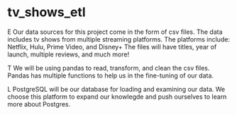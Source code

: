 # tv_shows_etl

E
Our data sources for this project come in the form of csv files.
The data includes tv shows from multiple streaming platforms.
The platforms include: Netflix, Hulu, Prime Video, and Disney+
The files will have titles, year of launch, multiple reviews, and much more!

T
We will be using pandas to read, transform, and clean the csv files.
Pandas has multiple functions to help us in the fine-tuning of our data.

L
PostgreSQL will be our database for loading and examining our data.
We choose this platform to expand our knowlegde and push ourselves to learn more about Postgres.
